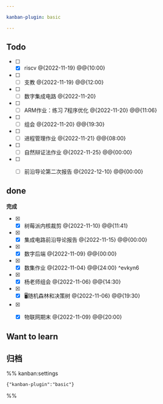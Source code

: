 ```yaml
---

kanban-plugin: basic

---
```


## Todo

- [ ] - [x] riscv @{2022-11-19} @@{10:00}
- [ ] - [ ] 支教 @{2022-11-19} @@{12:00}
- [ ] - [ ] 数字集成电路 @{2022-11-20}
- [ ] - [ ] ARM作业：练习 7程序优化   @{2022-11-20} @@{11:06}
- [ ] - [ ] 组会 @{2022-11-20} @@{19:30}
- [ ] - [ ] 进程管理作业 @{2022-11-21} @@{08:00}
- [ ] - [ ] 自然辩证法作业 @{2022-11-25} @@{00:00}
- [ ] - [ ] 前沿导论第二次报告 @{2022-12-10} @@{00:00}


## done

**完成**
- [x] - [x] 树莓派内核裁剪 @{2022-11-10} @@{11:41}
- [x] - [x] 集成电路前沿导论报告 @{2022-11-15} @@{00:00}
- [x] - [x] 数字后端 @{2022-11-09} @@{00:00}
- [x] - [x] 数集作业 @{2022-11-04} @@{24:00} ^evkyn6
- [x] - [x] 杨老师组会 @{2022-11-06} @@{14:30}
- [x] - [x] 🖥️随机森林和决策树 @{2022-11-06} @@{19:30}
- [x] - [x] 物联网期末 @{2022-11-09} @@{20:00}


## Want to learn



## 归档





%% kanban:settings
```
{"kanban-plugin":"basic"}
```
%%